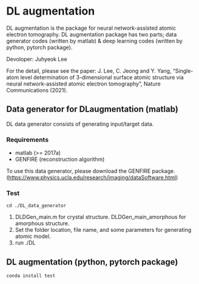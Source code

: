 # DL augmentation

DL augmentation is the package for neural network-assisted atomic electron tomography.
DL augmentation package has two parts; data generator codes (written by matlab) & deep learning codes (written by python, pytorch package).

Devoloper: Juhyeok Lee

For the detail, please see the paper: J. Lee, C. Jeong and Y. Yang, “Single-atom level determination of 3-dimensional surface atomic structure via neural network-assisted atomic electron tomography”, Nature Communications (2021).


## Data generator for DLaugmentation (matlab)
DL data generator consists of generating input/target data.

### Requirements
- matlab (>= 2017a)
- GENFIRE (reconstruction algorithm)

To use this data generator, please download the GENFIRE package.
(https://www.physics.ucla.edu/research/imaging/dataSoftware.html)


### Test
```
cd ./DL_data_generator
```
1. DLDGen_main.m for crystal structure. DLDGen_main_amorphous for amorphous structure.
2. Set the folder location, file name, and some parameters for generating atomic model.
3. run ./DL



## DL augmentation (python, pytorch package)


```
conda install test
```
